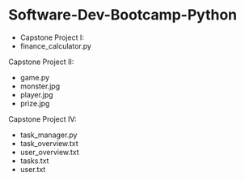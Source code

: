 # Software-Dev-Bootcamp-Python

- Capstone Project I:
- finance_calculator.py
         
Capstone Project II:
- game.py
- monster.jpg
- player.jpg
- prize.jpg

Capstone Project IV:
- task_manager.py
- task_overview.txt
- user_overview.txt
- tasks.txt
- user.txt
